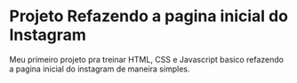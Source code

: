 # Projeto Refazendo a pagina inicial do Instagram
Meu primeiro projeto pra treinar HTML, CSS e Javascript basico refazendo a pagina inicial do instagram de maneira simples.
